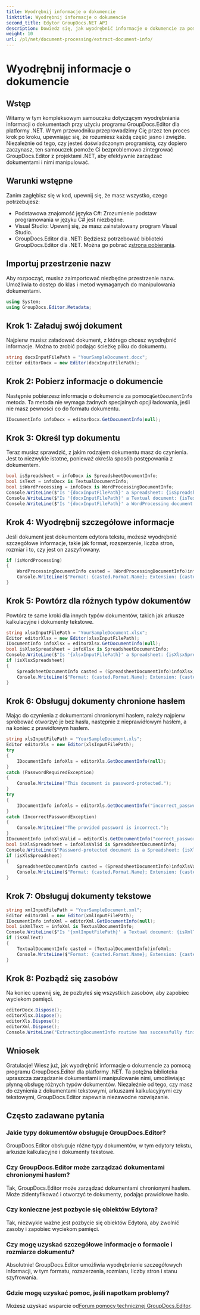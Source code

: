 ```yaml
---
title: Wyodrębnij informacje o dokumencie
linktitle: Wyodrębnij informacje o dokumencie
second_title: Edytor GroupDocs.NET API
description: Dowiedz się, jak wyodrębnić informacje o dokumencie za pomocą programu GroupDocs.Editor dla platformy .NET, korzystając ze szczegółowego samouczka krok po kroku. Idealny do zarządzania różnymi typami dokumentów.
weight: 10
url: /pl/net/document-processing/extract-document-info/
---
```


# Wyodrębnij informacje o dokumencie

## Wstęp
Witamy w tym kompleksowym samouczku dotyczącym wyodrębniania informacji o dokumentach przy użyciu programu GroupDocs.Editor dla platformy .NET. W tym przewodniku przeprowadzimy Cię przez ten proces krok po kroku, upewniając się, że rozumiesz każdą część jasno i zwięźle. Niezależnie od tego, czy jesteś doświadczonym programistą, czy dopiero zaczynasz, ten samouczek pomoże Ci bezproblemowo zintegrować GroupDocs.Editor z projektami .NET, aby efektywnie zarządzać dokumentami i nimi manipulować.
## Warunki wstępne
Zanim zagłębisz się w kod, upewnij się, że masz wszystko, czego potrzebujesz:
- Podstawowa znajomość języka C#: Zrozumienie podstaw programowania w języku C# jest niezbędne.
- Visual Studio: Upewnij się, że masz zainstalowany program Visual Studio.
-  GroupDocs.Editor dla .NET: Będziesz potrzebować biblioteki GroupDocs.Editor dla .NET. Można go pobrać z[strona pobierania](https://releases.groupdocs.com/editor/net/).
## Importuj przestrzenie nazw
Aby rozpocząć, musisz zaimportować niezbędne przestrzenie nazw. Umożliwia to dostęp do klas i metod wymaganych do manipulowania dokumentami.
```csharp
using System;
using GroupDocs.Editor.Metadata;
```
## Krok 1: Załaduj swój dokument
Najpierw musisz załadować dokument, z którego chcesz wyodrębnić informacje. Można to zrobić podając ścieżkę pliku do dokumentu.
```csharp
string docxInputFilePath = "YourSampleDocument.docx";
Editor editorDocx = new Editor(docxInputFilePath);
```
## Krok 2: Pobierz informacje o dokumencie
 Następnie pobierzesz informacje o dokumencie za pomocą`GetDocumentInfo` metoda. Ta metoda nie wymaga żadnych specjalnych opcji ładowania, jeśli nie masz pewności co do formatu dokumentu.
```csharp
IDocumentInfo infoDocx = editorDocx.GetDocumentInfo(null);
```
## Krok 3: Określ typ dokumentu
Teraz musisz sprawdzić, z jakim rodzajem dokumentu masz do czynienia. Jest to niezwykle istotne, ponieważ określa sposób postępowania z dokumentem.
```csharp
bool isSpreadsheet = infoDocx is SpreadsheetDocumentInfo;
bool isText = infoDocx is TextualDocumentInfo;
bool isWordProcessing = infoDocx is WordProcessingDocumentInfo;
Console.WriteLine($"Is '{docxInputFilePath}' a Spreadsheet: {isSpreadsheet}");
Console.WriteLine($"Is '{docxInputFilePath}' a Textual document: {isText}");
Console.WriteLine($"Is '{docxInputFilePath}' a WordProcessing document: {isWordProcessing}");
```
## Krok 4: Wyodrębnij szczegółowe informacje
Jeśli dokument jest dokumentem edytora tekstu, możesz wyodrębnić szczegółowe informacje, takie jak format, rozszerzenie, liczba stron, rozmiar i to, czy jest on zaszyfrowany.
```csharp
if (isWordProcessing)
{
    WordProcessingDocumentInfo casted = (WordProcessingDocumentInfo)infoDocx;
    Console.WriteLine($"Format: {casted.Format.Name}; Extension: {casted.Format.Extension}; Page count: {casted.PageCount}; Size: {casted.Size} bytes; Is encrypted: {casted.IsEncrypted}");
}
```
## Krok 5: Powtórz dla różnych typów dokumentów
Powtórz te same kroki dla innych typów dokumentów, takich jak arkusze kalkulacyjne i dokumenty tekstowe.
```csharp
string xlsxInputFilePath = "YourSampleDocument.xlsx";
Editor editorXlsx = new Editor(xlsxInputFilePath);
IDocumentInfo infoXlsx = editorXlsx.GetDocumentInfo(null);
bool isXlsxSpreadsheet = infoXlsx is SpreadsheetDocumentInfo;
Console.WriteLine($"Is '{xlsxInputFilePath}' a Spreadsheet: {isXlsxSpreadsheet}");
if (isXlsxSpreadsheet)
{
    SpreadsheetDocumentInfo casted = (SpreadsheetDocumentInfo)infoXlsx;
    Console.WriteLine($"Format: {casted.Format.Name}; Extension: {casted.Format.Extension}; Tabs count: {casted.PageCount}; Size: {casted.Size} bytes; Is encrypted: {casted.IsEncrypted}");
}
```
## Krok 6: Obsługuj dokumenty chronione hasłem
Mając do czynienia z dokumentami chronionymi hasłem, należy najpierw spróbować otworzyć je bez hasła, następnie z nieprawidłowym hasłem, a na koniec z prawidłowym hasłem.
```csharp
string xlsInputFilePath = "YourSampleDocument.xls";
Editor editorXls = new Editor(xlsInputFilePath);
try
{
    IDocumentInfo infoXls = editorXls.GetDocumentInfo(null);
}
catch (PasswordRequiredException)
{
    Console.WriteLine("This document is password-protected.");
}
try
{
    IDocumentInfo infoXls = editorXls.GetDocumentInfo("incorrect_password");
}
catch (IncorrectPasswordException)
{
    Console.WriteLine("The provided password is incorrect.");
}
IDocumentInfo infoXlsValid = editorXls.GetDocumentInfo("correct_password");
bool isXlsSpreadsheet = infoXlsValid is SpreadsheetDocumentInfo;
Console.WriteLine($"Password-protected document is a Spreadsheet: {isXlsSpreadsheet}");
if (isXlsSpreadsheet)
{
    SpreadsheetDocumentInfo casted = (SpreadsheetDocumentInfo)infoXlsValid;
    Console.WriteLine($"Format: {casted.Format.Name}; Extension: {casted.Format.Extension}; Tabs count: {casted.PageCount}; Size: {casted.Size} bytes; Is encrypted: {casted.IsEncrypted}");
}
```
## Krok 7: Obsługuj dokumenty tekstowe
```csharp
string xmlInputFilePath = "YourSampleDocument.xml";
Editor editorXml = new Editor(xmlInputFilePath);
IDocumentInfo infoXml = editorXml.GetDocumentInfo(null);
bool isXmlText = infoXml is TextualDocumentInfo;
Console.WriteLine($"Is '{xmlInputFilePath}' a Textual document: {isXmlText}");
if (isXmlText)
{
    TextualDocumentInfo casted = (TextualDocumentInfo)infoXml;
    Console.WriteLine($"Format: {casted.Format.Name}; Extension: {casted.Format.Extension}; Encoding: {casted.Encoding}; Size: {casted.Size} bytes");
}
```
## Krok 8: Pozbądź się zasobów
Na koniec upewnij się, że pozbyłeś się wszystkich zasobów, aby zapobiec wyciekom pamięci.
```csharp
editorDocx.Dispose();
editorXlsx.Dispose();
editorXls.Dispose();
editorXml.Dispose();
Console.WriteLine("ExtractingDocumentInfo routine has successfully finished");
```
## Wniosek
Gratulacje! Wiesz już, jak wyodrębnić informacje o dokumencie za pomocą programu GroupDocs.Editor dla platformy .NET. Ta potężna biblioteka upraszcza zarządzanie dokumentami i manipulowanie nimi, umożliwiając płynną obsługę różnych typów dokumentów. Niezależnie od tego, czy masz do czynienia z dokumentami tekstowymi, arkuszami kalkulacyjnymi czy tekstowymi, GroupDocs.Editor zapewnia niezawodne rozwiązanie.
## Często zadawane pytania
### Jakie typy dokumentów obsługuje GroupDocs.Editor?
GroupDocs.Editor obsługuje różne typy dokumentów, w tym edytory tekstu, arkusze kalkulacyjne i dokumenty tekstowe.
### Czy GroupDocs.Editor może zarządzać dokumentami chronionymi hasłem?
Tak, GroupDocs.Editor może zarządzać dokumentami chronionymi hasłem. Może zidentyfikować i otworzyć te dokumenty, podając prawidłowe hasło.
### Czy konieczne jest pozbycie się obiektów Edytora?
Tak, niezwykle ważne jest pozbycie się obiektów Edytora, aby zwolnić zasoby i zapobiec wyciekom pamięci.
### Czy mogę uzyskać szczegółowe informacje o formacie i rozmiarze dokumentu?
Absolutnie! GroupDocs.Editor umożliwia wyodrębnienie szczegółowych informacji, w tym formatu, rozszerzenia, rozmiaru, liczby stron i stanu szyfrowania.
### Gdzie mogę uzyskać pomoc, jeśli napotkam problemy?
 Możesz uzyskać wsparcie od[Forum pomocy technicznej GroupDocs.Editor](https://forum.groupdocs.com/c/editor/20).